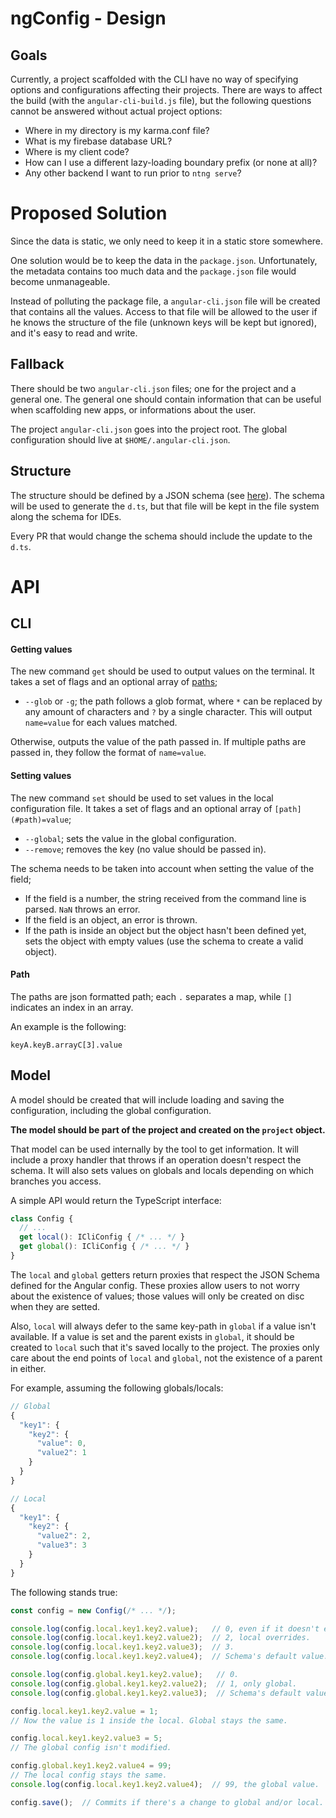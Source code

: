 # ngConfig - Design

## Goals

Currently, a project scaffolded with the CLI have no way of specifying options and configurations affecting their projects. There are ways to affect the build (with the `angular-cli-build.js` file), but the following questions cannot be answered without actual project options:

* Where in my directory is my karma.conf file?
* What is my firebase database URL?
* Where is my client code?
* How can I use a different lazy-loading boundary prefix (or none at all)?
* Any other backend I want to run prior to `ntng serve`?

# Proposed Solution

Since the data is static, we only need to keep it in a static store somewhere.

One solution would be to keep the data in the `package.json`. Unfortunately, the metadata contains too much data and the `package.json` file would become unmanageable.

Instead of polluting the package file, a `angular-cli.json` file will be created that contains all the values. Access to that file will be allowed to the user if he knows the structure of the file (unknown keys will be kept but ignored), and it's easy to read and write.


## Fallback

There should be two `angular-cli.json` files; one for the project and a general one. The general one should contain information that can be useful when scaffolding new apps, or informations about the user.

The project `angular-cli.json` goes into the project root. The global configuration should live at `$HOME/.angular-cli.json`.

## Structure

The structure should be defined by a JSON schema (see [here](http://json-schema.org/)). The schema will be used to generate the `d.ts`, but that file will be kept in the file system along the schema for IDEs.

Every PR that would change the schema should include the update to the `d.ts`.

# API

## CLI

#### Getting values

The new command `get` should be used to output values on the terminal. It takes a set of flags and an optional array of [paths](#path);

* `--glob` or `-g`; the path follows a glob format, where `*` can be replaced by any amount of characters and `?` by a single character. This will output `name=value` for each values matched.

Otherwise, outputs the value of the path passed in. If multiple paths are passed in, they follow the format of `name=value`.

#### Setting values

The new command `set` should be used to set values in the local configuration file. It takes a set of flags and an optional array of `[path](#path)=value`;

* `--global`; sets the value in the global configuration.
* `--remove`; removes the key (no value should be passed in).

The schema needs to be taken into account when setting the value of the field;

* If the field is a number, the string received from the command line is parsed. `NaN` throws an error.
* If the field is an object, an error is thrown.
* If the path is inside an object but the object hasn't been defined yet, sets the object with empty values (use the schema to create a valid object).

#### Path<a name="path"></a>

The paths are json formatted path; each `.` separates a map, while `[]` indicates an index in an array.

An example is the following:

    keyA.keyB.arrayC[3].value

## Model

A model should be created that will include loading and saving the configuration, including the global configuration.

**The model should be part of the project and created on the `project` object.**

That model can be used internally by the tool to get information. It will include a proxy handler that throws if an operation doesn't respect the schema. It will also sets values on globals and locals depending on which branches you access.

A simple API would return the TypeScript interface:

```typescript
class Config {
  // ...
  get local(): ICliConfig { /* ... */ }
  get global(): ICliConfig { /* ... */ }
}
```

The `local` and `global` getters return proxies that respect the JSON Schema defined for the Angular config. These proxies allow users to not worry about the existence of values; those values will only be created on disc when they are setted.

Also, `local` will always defer to the same key-path in `global` if a value isn't available. If a value is set and the parent exists in `global`, it should be created to `local` such that it's saved locally to the project. The proxies only care about the end points of `local` and `global`, not the existence of a parent in either.

For example, assuming the following globals/locals:

```js
// Global
{ 
  "key1": {
    "key2": {
      "value": 0,
      "value2": 1
    }
  }
}

// Local
{ 
  "key1": {
    "key2": {
      "value2": 2,
      "value3": 3
    }
  }
}
```

The following stands true:

```typescript
const config = new Config(/* ... */);

console.log(config.local.key1.key2.value);   // 0, even if it doesn't exist.
console.log(config.local.key1.key2.value2);  // 2, local overrides.
console.log(config.local.key1.key2.value3);  // 3.
console.log(config.local.key1.key2.value4);  // Schema's default value.

console.log(config.global.key1.key2.value);   // 0.
console.log(config.global.key1.key2.value2);  // 1, only global.
console.log(config.global.key1.key2.value3);  // Schema's default value.

config.local.key1.key2.value = 1;
// Now the value is 1 inside the local. Global stays the same.

config.local.key1.key2.value3 = 5;
// The global config isn't modified.

config.global.key1.key2.value4 = 99;
// The local config stays the same.
console.log(config.local.key1.key2.value4);  // 99, the global value.

config.save();  // Commits if there's a change to global and/or local.
```

